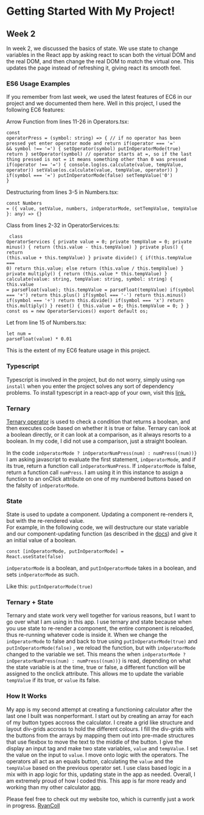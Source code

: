 # Getting Started With My Project!

## Week 2

In week 2, we discussed the basics of state. We use state to change variables in the React app by asking react to scan both the virtual DOM and the real DOM, and then change the real DOM to match the virtual one. This updates the page instead of refreshing it, giving react its smooth feel.

### ES6 Usage Examples

If you remember from last week, we used the latest features of EC6 in our project and we documented them here. Well in this project, I used the following EC6 features:

Arrow Function from lines 11-26 in Operators.tsx: <pre><code>const operatorPress = (symbol: string) => {
        // if no operator has been pressed yet enter operator mode and return
        if(operator === '=' && symbol !== '=') {
            setOperator(symbol)
            putInOperatorMode(true)
            return
        }
        setOperator(symbol)
        // operator starts at =, so if the last thing pressed is not = it means something other than 0 was pressed
        if(operator !== '=') {
            console.log(os.calculate(value, tempValue, operator))
            setValue(os.calculate(value, tempValue, operator))
        }
        if(symbol === '=') putInOperatorMode(false)
        setTempValue('0')
    }</code></pre>

Destructuring from lines 3-5 in Numbers.tsx: <pre><code>const Numbers = ({
    value, setValue, numbers, inOperatorMode, setTempValue, tempValue
}: any) => {}</code></pre>

Class from lines 2-32 in OperatorServices.ts: <pre><code>
class OperatorServices {
    private value = 0;
    private tempValue = 0;
    private minus() {
        return (this.value - this.tempValue)
    }
    private plus() {
        return (this.value + this.tempValue)
    }
    private divide() {
        if(this.tempValue === 0) return this.value;
        else return (this.value / this.tempValue)
    }
    private multiply() {
        return (this.value * this.tempValue)
    }
    calculate(value: string, tempValue: string, symbol: string) {
        this.value = parseFloat(value);
        this.tempValue = parseFloat(tempValue)
        if(symbol === '+') return this.plus()
        if(symbol === '-') return this.minus()
        if(symbol === '÷') return this.divide()
        if(symbol === 'x') return this.multiply()
    }
    reset() {
        this.value = 0;
        this.tempValue = 0;
    }
} 
const os = new OperatorServices()
export default os;</code></pre>

Let from line 15 of Numbers.tsx: <pre><code>let num = parseFloat(value) * 0.01</code></pre>
      
This is the extent of my EC6 feature usage in this project.

### Typescript

Typescript is involved in the project, but do not worry, simply using ```npm install``` when you enter the project solves any sort of dependency problems. To install typescript in a react-app of your own, visit this [link.](https://create-react-app.dev/docs/adding-typescript/)

### Ternary

[Ternary operator](https://developer.mozilla.org/en-US/docs/Web/JavaScript/Reference/Operators/Conditional_Operator) is used to check a condition that returns a boolean, and then executes code based on whether it is true or false. Ternary can look at a boolean directly, or it can look at a comparison, as it always resorts to a boolean. In my code, I did not use a comparison, just a straight boolean. 

In the code ``` inOperatorMode ? inOperatorNumPress(num) : numPress((num))} ``` I am asking javascript to evaluate the first statement, <code>inOperatorMode</code>, and if its true, return a function call <code>inOperatorNumPress</code>. If <code>inOperatorMode</code> is false, return a function call <code>numPress</code>. I am using it in this instance to assign a function to an onClick attribute on one of my numbered buttons based on the falsity of <code>inOperatorMode</code>.

### State

State is used to update a component. Updating a component re-renders it, but with the re-rendered value. </br>
For example, in the following code, we will destructure our state variable and our component-updating function (as described in the [docs](https://reactjs.org/docs/hooks-state.html)) and give it an initial value of a boolean.
</br>

<code>const [inOperatorMode, putInOperatorMode] = React.useState(false)</code>

<code>inOperatorMode</code> is a boolean, and <code>putInOperatorMode</code> takes in a boolean, and sets <code>inOperatorMode</code> as such. 

Like this: <code>putInOperatorMode(true)</code>

### Ternary + State

Ternary and state work very well together for various reasons, but I want to go over what I am using in this app. I use ternary and state because when you use state to re-render a component, the entire component is reloaded, thus re-running whatever code is inside it. When we change the <code>inOperatorMode</code> to false and back to true using <code>putInOperatorMode(true)</code> and <code>putInOperatorMode(false)</code> , we reload the function, but with <code>inOperatorMode</code> changed to the variable we set. This means the when ``` inOperatorMode ? inOperatorNumPress(num) : numPress((num))} ``` is read, depending on what the state variable is at the time, true or false, a different function will be assigned to the onclick attribute. This allows me to update the variable <code>tempValue</code> if its true, or <code>value</code> its false.

### How It Works

My app is my second attempt at creating a functioning calculator after the last one I built was nonperformant. I start out by creating an array for each of my button types accross the calculator. I create a grid like structure and layout div-grids accross to hold the different colours. I fill the div-grids with the buttons from the arrays by mapping them out into pre-made structures that use flexbox to move the text to the middle of the button. I give the display an input tag and make two state variables, <code>value</code> and <code>tempValue</code>. I set the value on the input to <code>value</code>. I move onto logic with the operators. The operators all act as an equals button, calculating the <code>value</code> and the <code>tempValue</code> based on the previous operator set. I use class based logic in a mix with in app logic for this, updating state in the app as needed. Overall, I am extremely proud of how I coded this. This app is far more ready and working than my other calculator [app](https://github.com/RyanColl/COMP-3330-Week2).

Please feel free to check out my website too, which is currently just a work in progress. [RyanColl](https://www.rcoll-dev.com)